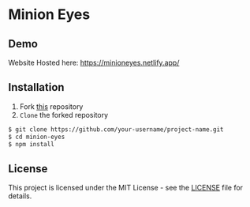 # Minion Eyes

## Demo
 
Website Hosted here: https://minioneyes.netlify.app/

## Installation

1. Fork [this](https://github.com/developerroshank/minion-eyes/tree/main/minioneyes) repository
2. `Clone` the forked repository

```bash
$ git clone https://github.com/your-username/project-name.git
$ cd minion-eyes 
$ npm install
```

## License

This project is licensed under the MIT License - see the [LICENSE](https://github.com/developerroshank/minion-eyes?tab=MIT-1-ov-file) file for details.
